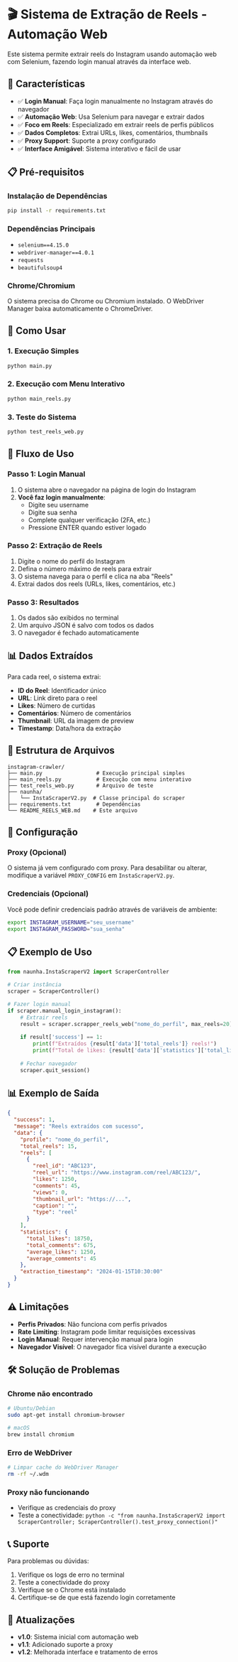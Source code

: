 # 🎬 Sistema de Extração de Reels - Automação Web

Este sistema permite extrair reels do Instagram usando automação web com Selenium, fazendo login manual através da interface web.

## 🚀 Características

- ✅ **Login Manual**: Faça login manualmente no Instagram através do navegador
- ✅ **Automação Web**: Usa Selenium para navegar e extrair dados
- ✅ **Foco em Reels**: Especializado em extrair reels de perfis públicos
- ✅ **Dados Completos**: Extrai URLs, likes, comentários, thumbnails
- ✅ **Proxy Support**: Suporte a proxy configurado
- ✅ **Interface Amigável**: Sistema interativo e fácil de usar

## 📋 Pré-requisitos

### Instalação de Dependências

```bash
pip install -r requirements.txt
```

### Dependências Principais

- `selenium==4.15.0`
- `webdriver-manager==4.0.1`
- `requests`
- `beautifulsoup4`

### Chrome/Chromium

O sistema precisa do Chrome ou Chromium instalado. O WebDriver Manager baixa automaticamente o ChromeDriver.

## 🎯 Como Usar

### 1. Execução Simples

```bash
python main.py
```

### 2. Execução com Menu Interativo

```bash
python main_reels.py
```

### 3. Teste do Sistema

```bash
python test_reels_web.py
```

## 📝 Fluxo de Uso

### Passo 1: Login Manual
1. O sistema abre o navegador na página de login do Instagram
2. **Você faz login manualmente**:
   - Digite seu username
   - Digite sua senha
   - Complete qualquer verificação (2FA, etc.)
   - Pressione ENTER quando estiver logado

### Passo 2: Extração de Reels
1. Digite o nome do perfil do Instagram
2. Defina o número máximo de reels para extrair
3. O sistema navega para o perfil e clica na aba "Reels"
4. Extrai dados dos reels (URLs, likes, comentários, etc.)

### Passo 3: Resultados
1. Os dados são exibidos no terminal
2. Um arquivo JSON é salvo com todos os dados
3. O navegador é fechado automaticamente

## 📊 Dados Extraídos

Para cada reel, o sistema extrai:

- **ID do Reel**: Identificador único
- **URL**: Link direto para o reel
- **Likes**: Número de curtidas
- **Comentários**: Número de comentários
- **Thumbnail**: URL da imagem de preview
- **Timestamp**: Data/hora da extração

## 📁 Estrutura de Arquivos

```
instagram-crawler/
├── main.py                 # Execução principal simples
├── main_reels.py           # Execução com menu interativo
├── test_reels_web.py       # Arquivo de teste
├── naunha/
│   └── InstaScraperV2.py  # Classe principal do scraper
├── requirements.txt        # Dependências
└── README_REELS_WEB.md    # Este arquivo
```

## 🔧 Configuração

### Proxy (Opcional)

O sistema já vem configurado com proxy. Para desabilitar ou alterar, modifique a variável `PROXY_CONFIG` em `InstaScraperV2.py`.

### Credenciais (Opcional)

Você pode definir credenciais padrão através de variáveis de ambiente:

```bash
export INSTAGRAM_USERNAME="seu_username"
export INSTAGRAM_PASSWORD="sua_senha"
```

## 📋 Exemplo de Uso

```python
from naunha.InstaScraperV2 import ScraperController

# Criar instância
scraper = ScraperController()

# Fazer login manual
if scraper.manual_login_instagram():
    # Extrair reels
    result = scraper.scrapper_reels_web("nome_do_perfil", max_reels=20)
    
    if result['success'] == 1:
        print(f"Extraídos {result['data']['total_reels']} reels!")
        print(f"Total de likes: {result['data']['statistics']['total_likes']}")
    
    # Fechar navegador
    scraper.quit_session()
```

## 📊 Exemplo de Saída

```json
{
  "success": 1,
  "message": "Reels extraídos com sucesso",
  "data": {
    "profile": "nome_do_perfil",
    "total_reels": 15,
    "reels": [
      {
        "reel_id": "ABC123",
        "reel_url": "https://www.instagram.com/reel/ABC123/",
        "likes": 1250,
        "comments": 45,
        "views": 0,
        "thumbnail_url": "https://...",
        "caption": "",
        "type": "reel"
      }
    ],
    "statistics": {
      "total_likes": 18750,
      "total_comments": 675,
      "average_likes": 1250,
      "average_comments": 45
    },
    "extraction_timestamp": "2024-01-15T10:30:00"
  }
}
```

## ⚠️ Limitações

- **Perfis Privados**: Não funciona com perfis privados
- **Rate Limiting**: Instagram pode limitar requisições excessivas
- **Login Manual**: Requer intervenção manual para login
- **Navegador Visível**: O navegador fica visível durante a execução

## 🛠️ Solução de Problemas

### Chrome não encontrado
```bash
# Ubuntu/Debian
sudo apt-get install chromium-browser

# macOS
brew install chromium
```

### Erro de WebDriver
```bash
# Limpar cache do WebDriver Manager
rm -rf ~/.wdm
```

### Proxy não funcionando
- Verifique as credenciais do proxy
- Teste a conectividade: `python -c "from naunha.InstaScraperV2 import ScraperController; ScraperController().test_proxy_connection()"`

## 📞 Suporte

Para problemas ou dúvidas:
1. Verifique os logs de erro no terminal
2. Teste a conectividade do proxy
3. Verifique se o Chrome está instalado
4. Certifique-se de que está fazendo login corretamente

## 🔄 Atualizações

- **v1.0**: Sistema inicial com automação web
- **v1.1**: Adicionado suporte a proxy
- **v1.2**: Melhorada interface e tratamento de erros
